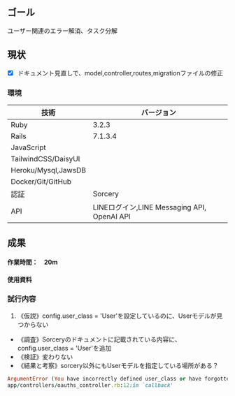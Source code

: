 ## ゴール
ユーザー関連のエラー解消、タスク分解
## 現状
<!--タスク分解（何ができて、何ができてないかを可視化）-->
- [x] ドキュメント見直しで、model,controller,routes,migrationファイルの修正

### 環境
| 技術 | バージョン |
| -- | -- |
| Ruby | 3.2.3 |
| Rails | 7.1.3.4 |
| JavaScript | |
| TailwindCSS/DaisyUI | |
| Heroku/Mysql,JawsDB | |
| Docker/Git/GitHub | |
| 認証 | Sorcery | |
| API | LINEログイン,LINE Messaging API, OpenAI API |

## 成果
<!--現状から持ってきて、ToDo更新して考察-->
#### 作業時間：　20m
#### 使用資料

### 試行内容
<!--仮説→調査→検証→結果と考察-->
1. 《仮説》config.user_class = 'User'を設定しているのに、Userモデルが見つからない
  - 《調査》Sorceryのドキュメントに記載されている内容に、config.user_class = 'User'を追加
  - 《検証》変わりない
  - 《結果と考察》sorcery以外にもUserモデルを指定している場所がある？
  ```ruby
  ArgumentError (You have incorrectly defined user_class or have forgotten to define it in the initializer file (config.user_class = 'User').):
  app/controllers/oauths_controller.rb:12:in `callback'
  ```